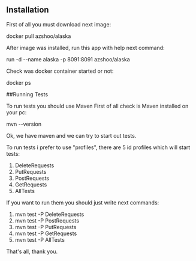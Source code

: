 ## Installation
First of all you must download next image:

docker pull azshoo/alaska

After image was installed, run this app with help next command:

run -d --name alaska -p 8091:8091 azshoo/alaska

Check was docker container started or not:

docker ps

##Running Tests

To run tests you should use Maven
First of all check is Maven installed on your pc:

mvn --version

Ok, we have maven and we can try to start out tests.

To run tests i prefer to use "profiles", there are 5 id profiles which will start tests:
1. DeleteRequests
2. PutRequests
3. PostRequests
4. GetRequests
5. AllTests

If you want to run them you should just write next commands:

1. mvn test -P DeleteRequests 
2. mvn test -P PostRequests
3. mvn test -P PutRequests
4. mvn test -P GetRequests
5. mvn test -P AllTests

That's all, thank you.